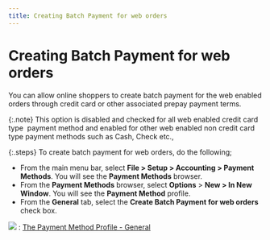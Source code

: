 ```yaml
---
title: Creating Batch Payment for web orders
---
```


# Creating Batch Payment for web orders


You can allow online shoppers to create batch payment for the web enabled  orders through credit card or other associated prepay payment terms.


{:.note}
This option is disabled and checked for all  web enabled credit card type  payment  method and enabled for other web enabled non credit card type payment  methods such as Cash, Check etc.,


{:.steps}
To create batch payment for web orders, do  the following;

- From the main  menu bar, select **File &gt; Setup &gt; 
 Accounting &gt; Payment Methods**. You will see the **Payment 
 Methods** browser.
- From the **Payment Methods** browser, select **Options** > **New 
 &gt; In New Window**. You will see the **Payment 
 Method** profile.
- From the **General** tab, select the **Create 
 Batch Payment for web orders** check box.



![]({{site.sc_baseurl}}/img/see_also.gif)
: [The  Payment Method Profile - General]({{site.sc_baseurl}}/options/payment-information/payment-methods/set-up-a-payment-method/payment_method_profile_general_tab.html)
